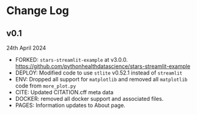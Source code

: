 # Change Log

## v0.1

24th April 2024

* FORKED: `stars-streamlit-example` at v3.0.0. https://github.com/pythonhealthdatascience/stars-streamlit-example 
* DEPLOY: Modified code to use `stlite` v0.52.1 instead of `streamlit`
* ENV: Dropped all support for `matplotlib` and removed all `matplotlib` code from `more_plot.py`
* CITE: Updated CITATION.cff meta data 
* DOCKER: removed all docker support and associated files.
* PAGES: Information updates to About page.


